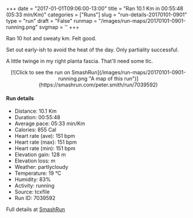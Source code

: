 +++
date = "2017-01-01T09:06:00-13:00"
title = "Ran 10.1 Km in 00:55:48 (05:33 min/Km)"
categories = ["Runs"]
slug = "run-details-20170101-0901"
type = "run"
draft = "False"
runmap = "/images/run-maps/20170101-0901-running.png"
svgmap = '<polyline points="100 65, 98 68, 90 67, 88 65, 85 61, 79 63, 78 64, 74 67, 69 72, 57 76, 52 77, 51 77, 48 75, 47 70, 46 68, 41 65, 36 65, 28 68, 17 64, 12 56, 0 45, 5 41, 14 40, 17 38, 29 34, 30 32, 31 32, 39 25, 53 24, 60 28, 60 32, 63 33, 67 46, 70 51, 77 55, 84 59, 89 66, 91 67">'
+++

Ran 10 hot and sweaty km. Felt good. 

Set out early-ish to avoid the heat of the day. Only partiality successful. 

A little twinge in my right planta fascia. That'll need some tlc. 

<!--more-->

<center>
[![Click to see the run on SmashRun](/images/run-maps/20170101-0901-running.png "A map of this run")](https://smashrun.com/peter.smith/run/7039592)
</center>

#### Run details

* Distance: 10.1 Km
* Duration: 00:55:48
* Average pace: 05:33 min/Km
* Calories: 855 Cal
* Heart rate (ave): 151 bpm
* Heart rate (max): 151 bpm
* Heart rate (min): 151 bpm
* Elevation gain: 128 m
* Elevation loss:  m
* Weather: partlycloudy
* Temperature: 19 &deg;C
* Humidity: 83%
* Activity: running
* Source: tcxfile
* Run ID: 7039592

Full details at [SmashRun](https://smashrun.com/peter.smith/run/7039592)